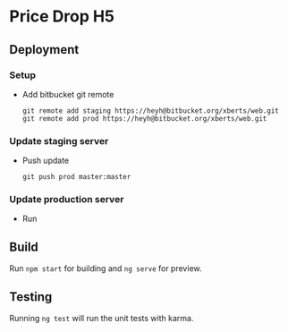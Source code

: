 # Price Drop H5

## Deployment

### Setup
  
  - Add bitbucket git remote
  
        git remote add staging https://heyh@bitbucket.org/xberts/web.git
        git remote add prod https://heyh@bitbucket.org/xberts/web.git
        
### Update staging server
  - Push update
  
        git push prod master:master
        
### Update production server
  - Run 
        
## Build

Run `npm start` for building and `ng serve` for preview.

## Testing

Running `ng test` will run the unit tests with karma.
